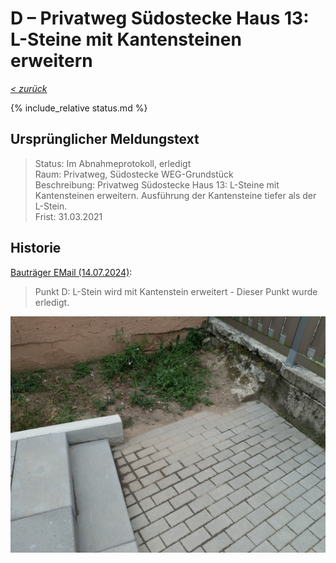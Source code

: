 # D &ndash; Privatweg Südostecke Haus 13: L-Steine mit Kantensteinen erweitern

_[&lt; zurück](../../index.md)_

{% include_relative status.md %}

## Ursprünglicher Meldungstext

> Status: Im Abnahmeprotokoll, erledigt\
> Raum: Privatweg, Südostecke WEG-Grundstück\
> Beschreibung: Privatweg Südostecke Haus 13: L-Steine mit Kantensteinen erweitern. Ausführung der Kantensteine tiefer als der L-Stein.\
> Frist: 31.03.2021

## Historie

[Bauträger EMail (14.07.2024)]:

> Punkt D: L-Stein wird mit Kantenstein erweitert - Dieser Punkt wurde erledigt.

![](Meldung.jpg)

[Bauträger EMail (14.07.2024)]: https://drive.google.com/file/d/19hDpQ9SWxaemkfX0wXpxzCk9p0P5WIK4/view?usp=drive_link
